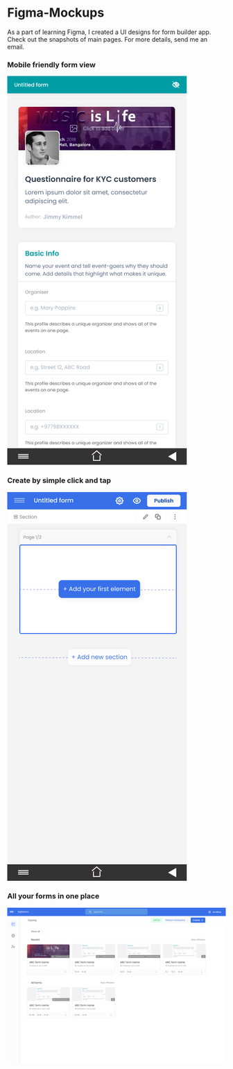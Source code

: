 # Figma-Mockups

As a part of learning Figma, I created a UI designs for form builder app. Check out the snapshots of main pages. For more details, send me an email.


### Mobile friendly form view 
![Mobile Form View](./Linear.png)

### Create by simple click and tap
![Start Create Form](./Section_select.png)

### All your forms in one place
![Start Create Form](./Select/../Select%20groups.png)


